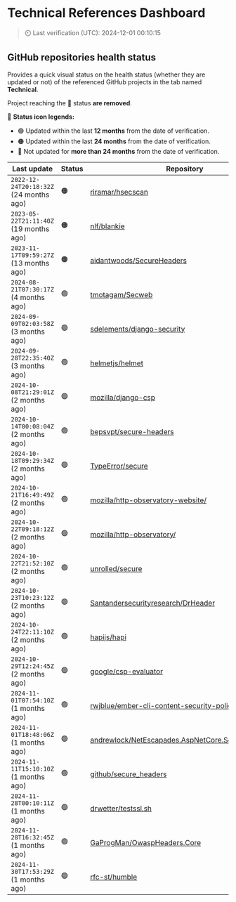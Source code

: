 
# Technical References Dashboard

> :timer_clock: Last verification (UTC): 2024-12-01 00:10:15

## GitHub repositories health status

Provides a quick visual status on the health status (whether they are updated or not) of the referenced GitHub projects in the tab named **Technical**.

Project reaching the :red_circle: status **are removed**.

:speech_balloon: **Status icon legends:**

* :green_circle: Updated within the last **12 months** from the date of verification.
* :orange_circle: Updated within the last **24 months** from the date of verification.
* :red_circle: Not updated for **more than 24 months** from the date of verification.

| Last update | Status | Repository |
| --- | --- | --- |
| `2022-12-24T20:18:32Z` (24 months ago) | :orange_circle: | [riramar/hsecscan](https://github.com/riramar/hsecscan) |
| `2023-05-22T21:11:40Z` (19 months ago) | :orange_circle: | [nlf/blankie](https://github.com/nlf/blankie) |
| `2023-11-17T09:59:27Z` (13 months ago) | :orange_circle: | [aidantwoods/SecureHeaders](https://github.com/aidantwoods/SecureHeaders) |
| `2024-08-21T07:30:17Z` (4 months ago) | :green_circle: | [tmotagam/Secweb](https://github.com/tmotagam/Secweb) |
| `2024-09-09T02:03:58Z` (3 months ago) | :green_circle: | [sdelements/django-security](https://github.com/sdelements/django-security) |
| `2024-09-28T22:35:40Z` (3 months ago) | :green_circle: | [helmetjs/helmet](https://github.com/helmetjs/helmet) |
| `2024-10-08T21:29:01Z` (2 months ago) | :green_circle: | [mozilla/django-csp](https://github.com/mozilla/django-csp) |
| `2024-10-14T00:08:04Z` (2 months ago) | :green_circle: | [bepsvpt/secure-headers](https://github.com/bepsvpt/secure-headers) |
| `2024-10-18T09:29:34Z` (2 months ago) | :green_circle: | [TypeError/secure](https://github.com/TypeError/secure) |
| `2024-10-21T16:49:49Z` (2 months ago) | :green_circle: | [mozilla/http-observatory-website/](https://github.com/mozilla/http-observatory-website/) |
| `2024-10-22T09:18:12Z` (2 months ago) | :green_circle: | [mozilla/http-observatory/](https://github.com/mozilla/http-observatory/) |
| `2024-10-22T21:52:10Z` (2 months ago) | :green_circle: | [unrolled/secure](https://github.com/unrolled/secure) |
| `2024-10-23T10:23:12Z` (2 months ago) | :green_circle: | [Santandersecurityresearch/DrHeader](https://github.com/Santandersecurityresearch/DrHeader) |
| `2024-10-24T22:11:10Z` (2 months ago) | :green_circle: | [hapijs/hapi](https://github.com/hapijs/hapi) |
| `2024-10-29T12:24:45Z` (2 months ago) | :green_circle: | [google/csp-evaluator](https://github.com/google/csp-evaluator) |
| `2024-11-01T07:54:10Z` (1 months ago) | :green_circle: | [rwjblue/ember-cli-content-security-policy/](https://github.com/rwjblue/ember-cli-content-security-policy/) |
| `2024-11-01T18:48:06Z` (1 months ago) | :green_circle: | [andrewlock/NetEscapades.AspNetCore.SecurityHeaders](https://github.com/andrewlock/NetEscapades.AspNetCore.SecurityHeaders) |
| `2024-11-11T15:10:10Z` (1 months ago) | :green_circle: | [github/secure_headers](https://github.com/github/secure_headers) |
| `2024-11-28T00:10:11Z` (1 months ago) | :green_circle: | [drwetter/testssl.sh](https://github.com/drwetter/testssl.sh) |
| `2024-11-28T16:32:45Z` (1 months ago) | :green_circle: | [GaProgMan/OwaspHeaders.Core](https://github.com/GaProgMan/OwaspHeaders.Core) |
| `2024-11-30T17:53:29Z` (1 months ago) | :green_circle: | [rfc-st/humble](https://github.com/rfc-st/humble) |

